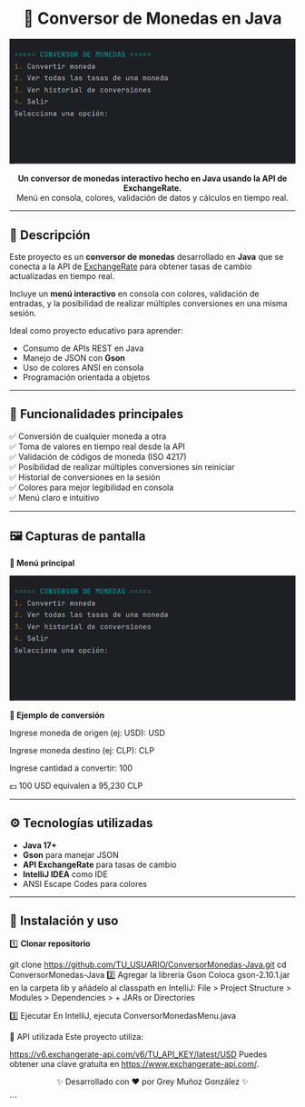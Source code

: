 <h1 align="center">💱 Conversor de Monedas en Java</h1>

<p align="center">
  <img src="assets/democm.gif" alt="Demo Conversor de Monedas" width="700">
</p>

<p align="center">
  <b>Un conversor de monedas interactivo hecho en Java usando la API de ExchangeRate.</b><br>
  Menú en consola, colores, validación de datos y cálculos en tiempo real.
</p>

---

## 📌 Descripción
Este proyecto es un **conversor de monedas** desarrollado en **Java** que se conecta a la API de <a href="https://www.exchangerate-api.com/">ExchangeRate</a> para obtener tasas de cambio actualizadas en tiempo real.

Incluye un **menú interactivo** en consola con colores, validación de entradas, y la posibilidad de realizar múltiples conversiones en una misma sesión.

Ideal como proyecto educativo para aprender:
- Consumo de APIs REST en Java
- Manejo de JSON con **Gson**
- Uso de colores ANSI en consola
- Programación orientada a objetos

---

## 🎯 Funcionalidades principales
✅ Conversión de cualquier moneda a otra  
✅ Toma de valores en tiempo real desde la API  
✅ Validación de códigos de moneda (ISO 4217)  
✅ Posibilidad de realizar múltiples conversiones sin reiniciar  
✅ Historial de conversiones en la sesión  
✅ Colores para mejor legibilidad en consola  
✅ Menú claro e intuitivo

---

## 🖼 Capturas de pantalla

**📍 Menú principal**

<p align="center">
  <img src="assets/democm.gif" alt="Demo Conversor de Monedas" width="700">
</p>



**📍 Ejemplo de conversión**

Ingrese moneda de origen (ej: USD): USD

Ingrese moneda destino (ej: CLP): CLP

Ingrese cantidad a convertir: 100

💵 100 USD equivalen a 95,230 CLP

---

## ⚙️ Tecnologías utilizadas
- **Java 17+**
- **Gson** para manejar JSON
- **API ExchangeRate** para tasas de cambio
- **IntelliJ IDEA** como IDE
- ANSI Escape Codes para colores

---

## 🚀 Instalación y uso

1️⃣ **Clonar repositorio**

git clone https://github.com/TU_USUARIO/ConversorMonedas-Java.git
cd ConversorMonedas-Java
2️⃣ Agregar la librería Gson
Coloca gson-2.10.1.jar en la carpeta lib y añádelo al classpath en IntelliJ:
File > Project Structure > Modules > Dependencies > + JARs or Directories

3️⃣ Ejecutar
En IntelliJ, ejecuta ConversorMonedasMenu.java

📡 API utilizada
Este proyecto utiliza:

https://v6.exchangerate-api.com/v6/TU_API_KEY/latest/USD
Puedes obtener una clave gratuita en https://www.exchangerate-api.com/.


<p align="center"> ✨ Desarrollado con ❤️ por Grey Muñoz González ✨ </p> ```
